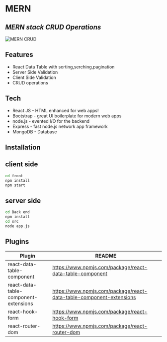 # MERN
## _MERN stack CRUD Operations_

![MERN CRUD](https://i.postimg.cc/nVGw6wFj/MERN-CRUD.png)


## Features

- React Data Table with sorting,serching,pagination 
- Server Side Validation
- Client Side Validation
- CRUD operations


## Tech
- React JS - HTML enhanced for web apps!
- Bootstrap - great UI boilerplate for modern web apps
- node.js - evented I/O for the backend
- Express - fast node.js network app framework 
- MongoDB - Database 


## Installation

## client side
```sh
cd front
npm install
npm start
```
## server side
```sh
cd Back end
npm install
cd src 
node app.js
```



## Plugins



| Plugin | README |
| ------ | ------ |
| react-data-table-component | https://www.npmjs.com/package/react-data-table-component |
| react-data-table-component-extensions | https://www.npmjs.com/package/react-data-table-component-extensions
| react-hook-form | https://www.npmjs.com/package/react-hook-form
| react-router-dom | https://www.npmjs.com/package/react-router-dom


